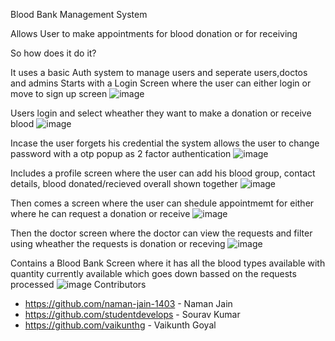 Blood Bank Management System


Allows User to make appointments for blood donation or for receiving 

So how does it do it?

It uses a basic Auth system to manage users and seperate users,doctos and admins
Starts with a Login Screen where the user can either login or move to sign up screen
![image](https://user-images.githubusercontent.com/31382363/144483353-c833c3ee-05e5-4b21-9674-7b04d442fea8.png)


Users login and select wheather they want to make a donation or receive blood 
![image](https://user-images.githubusercontent.com/31382363/144483791-29f6660a-44b0-4214-bdb4-f870ba4d4e7c.png)

Incase the user forgets his credential the system allows the user to change password with a otp popup as 2 factor authentication
![image](https://user-images.githubusercontent.com/31382363/144483829-20c34411-dd1d-40e9-8bf3-1e45c9990100.png)

Includes a profile screen where the user can add his blood group, contact details, blood donated/recieved overall shown together
![image](https://user-images.githubusercontent.com/31382363/144484296-86de439e-a4ec-424f-bdf8-da7664a73f03.png)

Then comes a screen where the user can shedule appointmemt for either where he can request a donation or receive
![image](https://user-images.githubusercontent.com/31382363/144484710-fef1bda9-7e4f-4ec4-bf42-6d3d9bddc3b9.png)

Then the doctor screen where the doctor can view the requests and filter using wheather the requests is donation or receving
![image](https://user-images.githubusercontent.com/31382363/144485697-fab40432-6788-4ad2-a022-29bd4a669b41.png)

Contains a Blood Bank Screen where it has all the blood types available with quantity currently available which goes down bassed on the requests processed
![image](https://user-images.githubusercontent.com/31382363/144485931-5242a1a6-f818-43b7-85d3-6da11e342765.png)
Contributors

- https://github.com/naman-jain-1403 - Naman Jain
- https://github.com/studentdevelops - Sourav Kumar
- https://github.com/vaikunthg - Vaikunth Goyal
